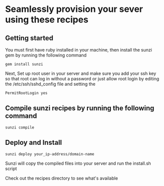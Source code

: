 # Seamlessly provision your sever using these recipes

## Getting started
You must first have ruby installed in your machine, then install the sunzi gem by running the following command

```gem install sunzi```

Next, Set up root user in your server and make sure you add your ssh key so that root can log in without a password or just  allow root login by editing the /etc/ssh/sshd_config file and setting the

```PermitRootLogin yes```

## Compile sunzi recipes by running the following command
```sunzi compile```

## Deploy and Install 
```sunzi deploy your_ip-address/domain-name```

Sunzi will copy the compiled files into your server and run the install.sh script

Check out the recipes directory to see what's available
